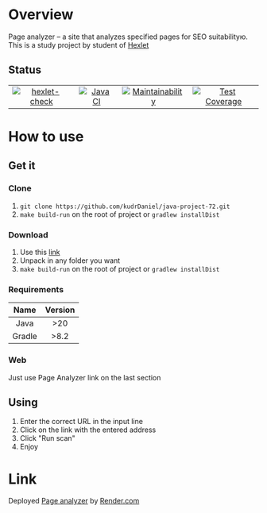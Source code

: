 # Overview
Page analyzer – a site that analyzes specified pages for SEO suitabilityю.
This is a study project by student of [Hexlet](https://hexlet.io/)

## Status
|  |  |  |  |
| :-: | :-: | :-: | :-: |
| [![hexlet-check](https://github.com/kudrDaniel/java-project-72/actions/workflows/hexlet-check.yml/badge.svg)](https://github.com/kudrDaniel/java-project-72/actions/workflows/hexlet-check.yml) | [![Java CI](https://github.com/kudrDaniel/java-project-72/actions/workflows/build-check.yml/badge.svg)](https://github.com/kudrDaniel/java-project-72/actions/workflows/build-check.yml) | [![Maintainability](https://api.codeclimate.com/v1/badges/4fbc32ccd3a308c587c6/maintainability)](https://codeclimate.com/github/kudrDaniel/java-project-72/maintainability) | [![Test Coverage](https://api.codeclimate.com/v1/badges/4fbc32ccd3a308c587c6/test_coverage)](https://codeclimate.com/github/kudrDaniel/java-project-72/test_coverage) |

# How to use
## Get it
### Clone
1. `git clone https://github.com/kudrDaniel/java-project-72.git`
1. `make build-run` on the root of project or `gradlew installDist`

### Download
1. Use this [link](https://github.com/kudrDaniel/java-project-72/archive/refs/heads/main.zip)
1. Unpack in any folder you want
1. `make build-run` on the root of project or `gradlew installDist`

### Requirements
| Name | Version  |
| :-: | :-: |
| Java | >20 |
| Gradle | >8.2 |

### Web
Just use Page Analyzer link on the last section

## Using
1. Enter the correct URL in the input line
1. Click on the link with the entered address
1. Click "Run scan"
1. Enjoy

# Link
Deployed [Page analyzer]() by [Render.com](https://render.com)
